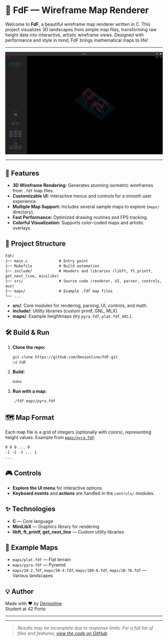 # 🌄 FdF — Wireframe Map Renderer

Welcome to **FdF**, a beautiful wireframe map renderer written in C. This project visualizes 3D landscapes from simple map files, transforming raw height data into interactive, artistic wireframe views. Designed with performance and style in mind, FdF brings mathematical maps to life!

---

<p align="center">
  <img src="assets/fdf.png" alt="FdF Screenshot" />
</p>

---

## 🚀 Features

- **3D Wireframe Rendering:** Generates stunning isometric wireframes from `.fdf` map files.
- **Customizable UI:** Interactive menus and controls for a smooth user experience.
- **Multiple Map Support:** Includes several sample maps to explore (`maps/` directory).
- **Fast Performance:** Optimized drawing routines and FPS tracking.
- **Colorful Visualization:** Supports color-coded maps and artistic overlays.

## 📂 Project Structure

```
FdF/
├── main.c              # Entry point
├── Makefile            # Build automation
├── include/            # Headers and libraries (libft, ft_printf, get_next_line, minilibx)
├── src/                # Source code (renderer, UI, parser, controls, aux)
├── maps/               # Example .fdf map files
└── ...
```

- **src/**: Core modules for rendering, parsing, UI, controls, and math.
- **include/**: Utility libraries (custom printf, GNL, MLX).
- **maps/**: Example heightmaps (try `pyra.fdf`, `plat.fdf`, etc.).

## 🛠️ Build & Run

1. **Clone the repo:**
   ```sh
   git clone https://github.com/Denionline/FdF.git
   cd FdF
   ```

2. **Build:**
   ```sh
   make
   ```

3. **Run with a map:**
   ```sh
   ./fdf maps/pyra.fdf
   ```

## 🗺️ Map Format

Each map file is a grid of integers (optionally with colors), representing height values. Example from [`maps/pyra.fdf`](https://github.com/Denionline/FdF/blob/main/maps/pyra.fdf):

```
0 0 0 ... 0
-1 -1 -1 ... 1
...
```

## 🎮 Controls

- **Explore the UI menu** for interactive options.
- **Keyboard events** and **actions** are handled in the `controls/` modules.

## ✨ Technologies

- **C** — Core language
- **MiniLibX** — Graphics library for rendering
- **libft, ft_printf, get_next_line** — Custom utility libraries

## 📸 Example Maps

- `maps/plat.fdf` — Flat terrain
- `maps/pyra.fdf` — Pyramid
- `maps/10-2.fdf`, `maps/50-4.fdf`, `maps/100-6.fdf`, `maps/10-70.fdf` — Various landscapes

## 💡 Author

Made with ❤️ by [Denionline](https://github.com/Denionline)  
Student at 42 Porto

---

---

> _Results may be incomplete due to response limits. For a full list of files and features, [view the code on GitHub](https://github.com/Denionline/FdF/search)._  
